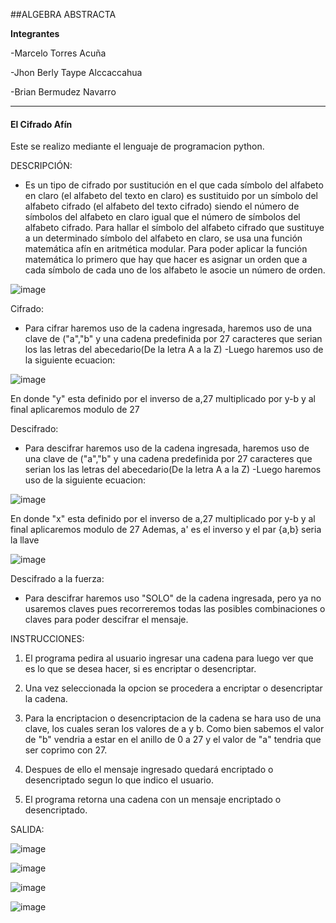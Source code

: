 ##ALGEBRA ABSTRACTA

**Integrantes**

-Marcelo Torres Acuña

-Jhon Berly Taype Alccaccahua 

-Brian Bermudez Navarro

------------

#### **El Cifrado Afín**


 Este se realizo mediante el lenguaje de programacion python.  
  
 
 DESCRIPCIÓN:
 
- Es un tipo de cifrado por sustitución en el que cada símbolo del alfabeto en claro (el alfabeto del texto en claro) es sustituido por un símbolo 
del alfabeto cifrado (el alfabeto del texto cifrado) siendo el número de símbolos del alfabeto en claro igual que el número de símbolos del alfabeto cifrado. 
Para hallar el símbolo del alfabeto cifrado que sustituye a un determinado símbolo del alfabeto en claro, se usa una función matemática afín en aritmética modular. 
Para poder aplicar la función matemática lo primero que hay que hacer es asignar un orden que a cada símbolo de cada uno de los alfabeto le asocie un número de orden.


![image](https://user-images.githubusercontent.com/90937895/165884683-969ec4b6-d7d7-479a-ae1c-872790fb9cc1.png)


Cifrado:

- Para cifrar haremos uso de la cadena ingresada, haremos uso de una clave de ("a","b" y una cadena predefinida por 27 caracteres que serian los las letras del abecedario(De la letra A a la Z)
-Luego haremos uso de la siguiente ecuacion:


![image](https://user-images.githubusercontent.com/90937895/165886369-fed73f15-176d-4cdc-bd39-1259ffb90cd3.png)


 En donde "y" esta definido por el inverso de a,27 multiplicado por y-b y al final aplicaremos modulo de 27

Descifrado:
- Para descifrar haremos uso de la cadena ingresada, haremos uso de una clave de ("a","b" y una cadena predefinida por 27 caracteres que serian los las letras del abecedario(De la letra A a la Z)
-Luego haremos uso de la siguiente ecuacion:

![image](https://user-images.githubusercontent.com/90937895/165885818-21ae22ec-ac84-43e3-80ee-04d72ca756cb.png)

 En donde "x" esta definido por el inverso de a,27 multiplicado por y-b y al final aplicaremos modulo de 27
 Ademas, a' es el inverso y el par {a,b} seria la llave


![image](https://user-images.githubusercontent.com/90937895/165884737-9c9b97d4-d51f-4d1c-8cbd-aca64f042803.png)


Descifrado a la fuerza:

- Para descifrar haremos uso "SOLO" de la cadena ingresada, pero ya no usaremos claves pues recorreremos todas las posibles combinaciones o claves para poder descifrar el mensaje.


INSTRUCCIONES:

1. El programa pedira al usuario ingresar una cadena para luego ver que es lo que se desea hacer, si es encriptar o desencriptar.

2. Una vez seleccionada la opcion se procedera a encriptar o desencriptar la cadena.

3. Para la encriptacion o desencriptacion de la cadena se hara uso de una clave, los cuales seran los valores de a y b. Como bien sabemos el valor de "b" vendria a estar en el anillo de 0 a 27 y el valor de "a" tendria que ser coprimo con 27.

4. Despues de ello el mensaje ingresado quedará encriptado o desencriptado segun lo que indico el usuario.

5. El programa retorna una cadena con un mensaje encriptado o desencriptado.

SALIDA:

 ![image](https://user-images.githubusercontent.com/90937895/165886800-684b462f-90c7-4afb-9dfc-c50ac77f6405.png)

 ![image](https://user-images.githubusercontent.com/90937895/165886830-5504f77e-334b-4812-8f8d-a49ee0f74a5e.png)
 
 ![image](https://user-images.githubusercontent.com/90937895/165888536-72b144ec-9424-4c76-b121-284977aaab0a.png)

 ![image](https://user-images.githubusercontent.com/90937895/165888672-8f291f3a-8031-4925-8d30-7883f361f225.png)




